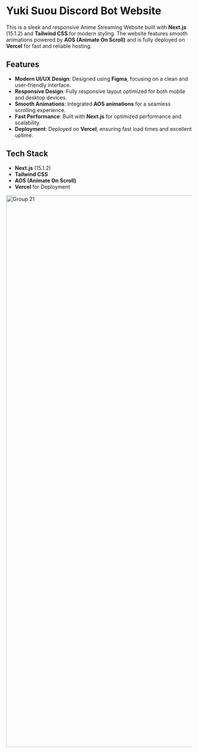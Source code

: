 # Yuki Suou Discord Bot Website

This is a sleek and responsive Anime Streaming Website built with **Next.js** (15.1.2) and **Tailwind CSS** for modern styling. The website features smooth animations powered by **AOS (Animate On Scroll)** and is fully deployed on **Vercel** for fast and reliable hosting.

## Features
- **Modern UI/UX Design**: Designed using **Figma**, focusing on a clean and user-friendly interface.
- **Responsive Design**: Fully responsive layout optimized for both mobile and desktop devices.
- **Smooth Animations**: Integrated **AOS animations** for a seamless scrolling experience.
- **Fast Performance**: Built with **Next.js** for optimized performance and scalability.
- **Deployment**: Deployed on **Vercel**, ensuring fast load times and excellent uptime.

## Tech Stack
- **Next.js** (15.1.2)
- **Tailwind CSS**
- **AOS (Animate On Scroll)**
- **Vercel** for Deployment

<img width="1498" alt="Group 21" src="https://media.discordapp.net/attachments/1326522479686057995/1355037929726279881/yukiwebsite_1.png?ex=67e778e9&is=67e62769&hm=0f2eb19f7652442354ea4567cdea2c4268fa4345df2b63b0b61fb68656aaca14&=&format=webp&quality=lossless&width=1188&height=569" />
